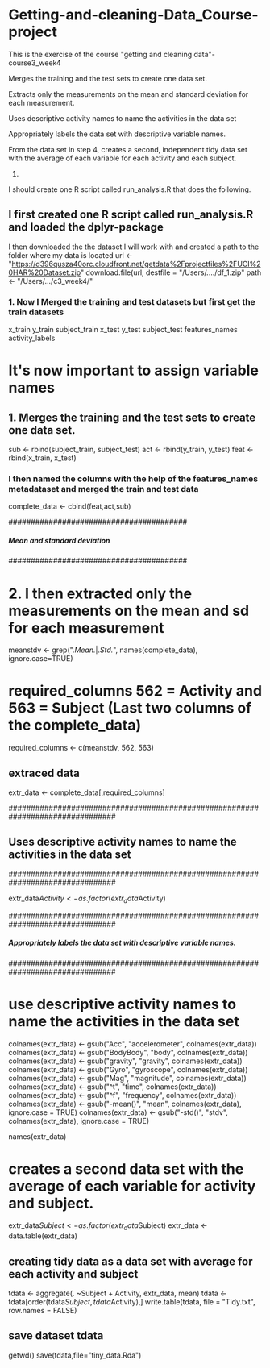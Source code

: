 # Getting-and-cleaning-Data_Course-project
This is the exercise of the course "getting and cleaning data"-course3_week4



Merges the training and the test sets to create one data set.

Extracts only the measurements on the mean and standard deviation for each measurement. 

Uses descriptive activity names to name the activities in the data set

Appropriately labels the data set with descriptive variable names. 

From the data set in step 4, creates a second, independent tidy data set with the average of each variable for each activity and each subject.

1)
I should create one R script called run_analysis.R that does the following. 
## I first created one R script called run_analysis.R and loaded the dplyr-package

I then downloaded the the dataset I will work with and created a path to the folder where my data is located
url <- "https://d396qusza40orc.cloudfront.net/getdata%2Fprojectfiles%2FUCI%20HAR%20Dataset.zip"
download.file(url, destfile = "/Users/..../df_1.zip"
path <- "/Users/.../c3_week4/"
                          
### 1. Now I Merged the training and test datasets but first get the train datasets
x_train
y_train 
subject_train 
x_test 
y_test 
subject_test 
features_names
activity_labels 


# It's now important to assign variable names
## 1. Merges the training and the test sets to create one data set.
sub <- rbind(subject_train, subject_test)
act <- rbind(y_train, y_test)
feat <- rbind(x_train, x_test)

### I then named the columns with the help of the features_names metadataset and merged the train and test data 
complete_data <- cbind(feat,act,sub)


########################################
##### Mean and standard deviation ######
########################################

# 2. I then extracted only the measurements on the mean and sd for each measurement
meanstdv <- grep(".*Mean.*|.*Std.*", names(complete_data), ignore.case=TRUE)

# required_columns 562 = Activity and 563 = Subject (Last two columns of the complete_data)
required_columns <- c(meanstdv, 562, 563)
## extraced data
extr_data <- complete_data[,required_columns]


################################################################################
## Uses descriptive activity names to name the activities in the data set #####
################################################################################

extr_data$Activity <- as.factor(extr_data$Activity)

################################################################################
##### Appropriately labels the data set with descriptive variable names. #######
################################################################################


# use descriptive activity names to name the activities in the data set
colnames(extr_data) <- gsub("Acc", "accelerometer", colnames(extr_data))
colnames(extr_data) <- gsub("BodyBody", "body", colnames(extr_data))
colnames(extr_data) <- gsub("gravity", "gravity", colnames(extr_data))
colnames(extr_data) <- gsub("Gyro", "gyroscope", colnames(extr_data))
colnames(extr_data) <- gsub("Mag", "magnitude", colnames(extr_data))
colnames(extr_data) <- gsub("^t", "time", colnames(extr_data))
colnames(extr_data) <- gsub("^f", "frequency", colnames(extr_data))
colnames(extr_data) <- gsub("-mean()", "mean", colnames(extr_data), ignore.case = TRUE)
colnames(extr_data) <- gsub("-std()", "stdv", colnames(extr_data), ignore.case = TRUE)

names(extr_data)

# creates a second data set with the average of each variable for activity and subject.

extr_data$Subject <- as.factor(extr_data$Subject)
extr_data <- data.table(extr_data)

## creating tidy data as a data set with average for each activity and subject
tdata <- aggregate(. ~Subject + Activity, extr_data, mean)
tdata <- tdata[order(tdata$Subject,tdata$Activity),]
write.table(tdata, file = "Tidy.txt", row.names = FALSE)


## save dataset tdata
getwd()
save(tdata,file="tiny_data.Rda")
